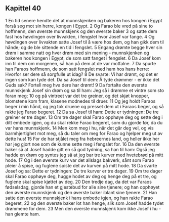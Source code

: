 ## Kapittel 40

1 En tid senere hendte det at munnskjenken og bakeren hos kongen i Egypt forså seg mot sin herre, kongen i Egypt.
2 Og Farao ble vred på sine to hoffmenn, den øverste munnskjenk og den øverste baker
3 og satte dem fast hos høvdingen over livvakten, i fengslet hvor Josef var fange.
4 Og høvdingen over livvakten satte Josef til å være hos dem, og han gikk dem til hånde; og de ble sittende en tid i fengslet.
5 Engang drømte begge hver sin drøm i samme natt og hver drøm med sin mening - munnskjenken og bakeren hos kongen i Egypt, de som satt fanget i fengslet.
6 Da Josef kom inn til dem om morgenen, så han på dem at de var motfalne.
7 Da spurte han Faraos hoffmenn, de som satt fengslet med ham hos hans herre: Hvorfor ser dere så sorgfulle ut idag?
8 De svarte: Vi har drømt, og det er ingen som kan tyde det. Da sa Josef til dem: Å tyde drømmer - er ikke det Guds sak? Fortell meg hva dere har drømt!
9 Da fortalte den øverste munnskjenk Josef sin drøm og sa til ham: Jeg så i drømme et vintre som sto foran meg;
10 og på vintreet var det tre greiner, og det skjøt knopper, blomstene kom fram, klasene modnedes til druer.
11 Og jeg holdt Faraos beger i min hånd, og jeg tok druene og presset dem ut i Faraos beger, og så rakte jeg Farao begeret.
12 Da sa Josef til ham: Dette er tydningen: De tre greiner er tre dager.
13 Om tre dager skal Farao opphøye deg og sette deg i ditt embede igjen, og du skal rekke Farao begeret, som du gjorde før, da du var hans munnskjenk.
14 Men kom meg i hu, når det går deg vel, og vis barmhjertighet mot meg, så du taler om meg for Farao og hjelper meg ut av dette hus!
15 For de har stjålet meg fra hebreernes land, og heller ikke her har jeg gjort noe som de kunne sette meg i fengslet for.
16 Da den øverste baker så at Josef hadde gitt en så god tydning, sa han til ham: Også jeg hadde en drøm og syntes jeg så at jeg bar tre kurver med hvetebrød på mitt hode.
17 Og i den øverste kurv var det allslags bakverk, sånt som Farao pleier å spise, og fuglene spiste det av kurven på mitt hode.
18 Da svarte Josef og sa: Dette er tydningen: De tre kurver er tre dager.
19 Om tre dager skal Farao opphøye deg, hugge hodet av deg og henge deg på et tre, og fuglene skal spise kjøttet av deg.
20 Den tredje dag, da det var Faraos fødselsdag, gjorde han et gjestebud for alle sine tjenere; og han opphøyet den øverste munnskjenk og den øverste baker iblant sine tjenere.
21 Han satte den øverste munnskjenk i hans embede igjen, og han rakte Farao begeret,
22 og den øverste baker lot han henge, slik som Josef hadde tydet drømmene for dem.
23 Men den øverste munnskjenk kom ikke Josef i hu - han glemte ham.
